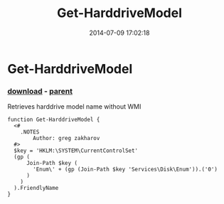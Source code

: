 ﻿---
pid:            5293
poster:         greg zakharov
title:          Get-HarddriveModel
date:           2014-07-09 17:02:18
format:         posh
parent:         5285
parent:         5285

---

# Get-HarddriveModel

### [download](5293.ps1) - [parent](5285.md)

Retrieves harddrive model name without WMI

```posh
function Get-HarddriveModel {
  <#
    .NOTES
        Author: greg zakharov
  #>
  $key = 'HKLM:\SYSTEM\CurrentControlSet'
  (gp (
      Join-Path $key (
        'Enum\' + (gp (Join-Path $key 'Services\Disk\Enum')).('0')
      )
    )
  ).FriendlyName
}
```
